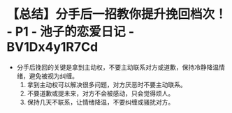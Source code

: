 # 【总结】分手后一招教你提升挽回档次！ - P1 - 池子的恋爱日记 - BV1Dx4y1R7Cd

-   分手后挽回的关键是拿到主动权，不要主动联系对方或道歉，保持冷静降温情绪，避免被视为纠缠。
    1.  拿到主动权可以解决很多问题，对方厌恶时不要主动联系。
    2.  不要道歉或提未来，对方不会被感动，只会觉得烦人。
    3.  保持几天不联系，让情绪降温，不要纠缠或骚扰对方。